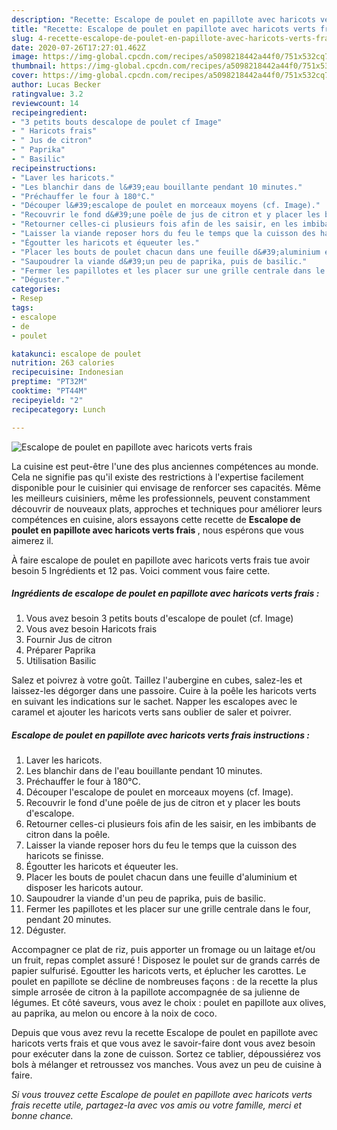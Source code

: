 ```yaml
---
description: "Recette: Escalope de poulet en papillote avec haricots verts frais"
title: "Recette: Escalope de poulet en papillote avec haricots verts frais"
slug: 4-recette-escalope-de-poulet-en-papillote-avec-haricots-verts-frais
date: 2020-07-26T17:27:01.462Z
image: https://img-global.cpcdn.com/recipes/a5098218442a44f0/751x532cq70/escalope-de-poulet-en-papillote-avec-haricots-verts-frais-photo-principale-de-la-recette.jpg
thumbnail: https://img-global.cpcdn.com/recipes/a5098218442a44f0/751x532cq70/escalope-de-poulet-en-papillote-avec-haricots-verts-frais-photo-principale-de-la-recette.jpg
cover: https://img-global.cpcdn.com/recipes/a5098218442a44f0/751x532cq70/escalope-de-poulet-en-papillote-avec-haricots-verts-frais-photo-principale-de-la-recette.jpg
author: Lucas Becker
ratingvalue: 3.2
reviewcount: 14
recipeingredient:
- "3 petits bouts descalope de poulet cf Image"
- " Haricots frais"
- " Jus de citron"
- " Paprika"
- " Basilic"
recipeinstructions:
- "Laver les haricots."
- "Les blanchir dans de l&#39;eau bouillante pendant 10 minutes."
- "Préchauffer le four à 180°C."
- "Découper l&#39;escalope de poulet en morceaux moyens (cf. Image)."
- "Recouvrir le fond d&#39;une poêle de jus de citron et y placer les bouts d&#39;escalope."
- "Retourner celles-ci plusieurs fois afin de les saisir, en les imbibants de citron dans la poêle."
- "Laisser la viande reposer hors du feu le temps que la cuisson des haricots se finisse."
- "Égoutter les haricots et équeuter les."
- "Placer les bouts de poulet chacun dans une feuille d&#39;aluminium et disposer les haricots autour."
- "Saupoudrer la viande d&#39;un peu de paprika, puis de basilic."
- "Fermer les papillotes et les placer sur une grille centrale dans le four, pendant 20 minutes."
- "Déguster."
categories:
- Resep
tags:
- escalope
- de
- poulet

katakunci: escalope de poulet 
nutrition: 263 calories
recipecuisine: Indonesian
preptime: "PT32M"
cooktime: "PT44M"
recipeyield: "2"
recipecategory: Lunch

---
```



![Escalope de poulet en papillote avec haricots verts frais](https://img-global.cpcdn.com/recipes/a5098218442a44f0/751x532cq70/escalope-de-poulet-en-papillote-avec-haricots-verts-frais-photo-principale-de-la-recette.jpg)

La cuisine est peut-être l'une des plus anciennes compétences au monde. Cela ne signifie pas qu'il existe des restrictions à l'expertise facilement disponible pour le cuisinier qui envisage de renforcer ses capacités. Même les meilleurs cuisiniers, même les professionnels, peuvent constamment découvrir de nouveaux plats, approches et techniques pour améliorer leurs compétences en cuisine, alors essayons cette recette de <strong> Escalope de poulet en papillote avec haricots verts frais </strong>, nous espérons que vous aimerez il.

<!--inarticleads1-->

À faire escalope de poulet en papillote avec haricots verts frais tue avoir besoin 5 Ingrédients et 12 pas. Voici comment vous faire cette.

##### Ingrédients de escalope de poulet en papillote avec haricots verts frais :

1. Vous avez besoin 3 petits bouts d&#39;escalope de poulet (cf. Image)
1. Vous avez besoin  Haricots frais
1. Fournir  Jus de citron
1. Préparer  Paprika
1. Utilisation  Basilic


Salez et poivrez à votre goût. Taillez l&#39;aubergine en cubes, salez-les et laissez-les dégorger dans une passoire. Cuire à la poêle les haricots verts en suivant les indications sur le sachet. Napper les escalopes avec le caramel et ajouter les haricots verts sans oublier de saler et poivrer. 

<!--inarticleads2-->

##### Escalope de poulet en papillote avec haricots verts frais instructions :

1. Laver les haricots.
1. Les blanchir dans de l&#39;eau bouillante pendant 10 minutes.
1. Préchauffer le four à 180°C.
1. Découper l&#39;escalope de poulet en morceaux moyens (cf. Image).
1. Recouvrir le fond d&#39;une poêle de jus de citron et y placer les bouts d&#39;escalope.
1. Retourner celles-ci plusieurs fois afin de les saisir, en les imbibants de citron dans la poêle.
1. Laisser la viande reposer hors du feu le temps que la cuisson des haricots se finisse.
1. Égoutter les haricots et équeuter les.
1. Placer les bouts de poulet chacun dans une feuille d&#39;aluminium et disposer les haricots autour.
1. Saupoudrer la viande d&#39;un peu de paprika, puis de basilic.
1. Fermer les papillotes et les placer sur une grille centrale dans le four, pendant 20 minutes.
1. Déguster.


Accompagner ce plat de riz, puis apporter un fromage ou un laitage et/ou un fruit, repas complet assuré ! Disposez le poulet sur de grands carrés de papier sulfurisé. Egoutter les haricots verts, et éplucher les carottes. Le poulet en papillote se décline de nombreuses façons : de la recette la plus simple arrosée de citron à la papillote accompagnée de sa julienne de légumes. Et côté saveurs, vous avez le choix : poulet en papillote aux olives, au paprika, au melon ou encore à la noix de coco. 

<!--inarticleads1-->

<p>
Depuis que vous avez revu la recette Escalope de poulet en papillote avec haricots verts frais et que vous avez le savoir-faire dont vous avez besoin pour exécuter dans la zone de cuisson. Sortez ce tablier, dépoussiérez vos bols à mélanger et retroussez vos manches. Vous avez un peu de cuisine à faire.
</p>

<p>
<i>Si vous trouvez cette Escalope de poulet en papillote avec haricots verts frais recette utile, partagez-la avec vos amis ou votre famille, merci et bonne chance.</i>
</p>
